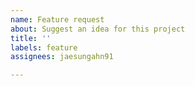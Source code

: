 ```yaml
---
name: Feature request
about: Suggest an idea for this project
title: ''
labels: feature
assignees: jaesungahn91

---
```

